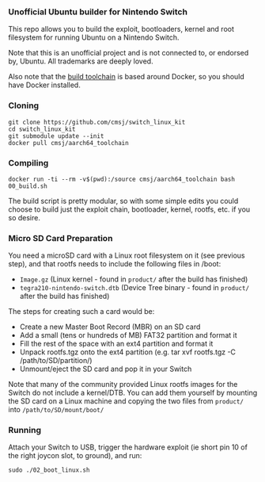 ### Unofficial Ubuntu builder for Nintendo Switch
This repo allows you to build the exploit, bootloaders, kernel and root filesystem for running Ubuntu on a Nintendo Switch.

Note that this is an unofficial project and is not connected to, or endorsed by, Ubuntu. All trademarks are deeply loved.

Also note that the [build toolchain](https://hub.docker.com/r/cmsj/aarch64_toolchain/) is based around Docker, so you should have Docker installed.

### Cloning
```
git clone https://github.com/cmsj/switch_linux_kit
cd switch_linux_kit
git submodule update --init
docker pull cmsj/aarch64_toolchain
```

### Compiling
```
docker run -ti --rm -v$(pwd):/source cmsj/aarch64_toolchain bash 00_build.sh
```

The build script is pretty modular, so with some simple edits you could choose to build just the exploit chain, bootloader, kernel, rootfs, etc. if you so desire.

### Micro SD Card Preparation

You need a microSD card with a Linux root filesystem on it (see previous step), and that rootfs needs to include the following files in /boot:
 * `Image.gz` (Linux kernel - found in `product/` after the build has finished)
 * `tegra210-nintendo-switch.dtb` (Device Tree binary - found in `product/` after the build has finished)

The steps for creating such a card would be:
 * Create a new Master Boot Record (MBR) on an SD card
 * Add a small (tens or hundreds of MB) FAT32 partition and format it
 * Fill the rest of the space with an ext4 partition and format it
 * Unpack rootfs.tgz onto the ext4 partition (e.g. tar xvf rootfs.tgz -C /path/to/SD/partition/)
 * Unmount/eject the SD card and pop it in your Switch

Note that many of the community provided Linux rootfs images for the Switch do not include a kernel/DTB. You can add them yourself by mounting the SD card on a Linux machine and copying the two files from `product/` into `/path/to/SD/mount/boot/`

### Running

Attach your Switch to USB, trigger the hardware exploit (ie short pin 10 of the right joycon slot, to ground), and run:
```
sudo ./02_boot_linux.sh

```
